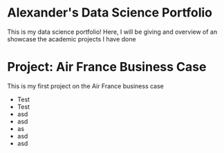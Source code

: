 # Alexander's Data Science Portfolio
This is my data science portfolio! Here, I will be giving and overview of an showcase the academic projects I have done


# Project: Air France Business Case 
This is my first project on the Air France business case
* Test
* Test
* asd
* asd
* as
* asd
* asd





